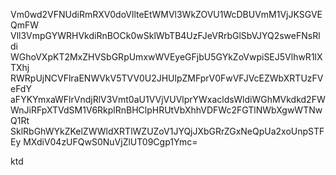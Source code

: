 Vm0wd2VFNUdiRmRXV0doVllteEtWMVl3WkZOVU1WcDBUVmM1VjJKSGVEQmFW
Vll3VmpGYWRHVkdiRnBOCk0wSklWbTB4UzFJeVRrbGlSbVJYQ2sweFNsRldi
WGhoVXpKT2MxZHVSbGRpUmxwWVEyeGFjbU5GYkZoVwpiSEJ5VlhwR1lXTXhj
RWRpUjNCVFlraENWVkV5TVV0U2JHUlpZMFprV0FwVFJVcEZWbXRTUzFVeFdY
aFYKYmxaWFlrVndjRlV3Vmt0aU1VVjVUVlprYWxacldsWldiWGhMVkdkd2FW
WnJiRFpXTVdSM1V6RkplRnBHClpHRUtVbXhhVDFWc2FGTlNWbXgwWTNwQ1Rt
SklRbGhWYkZKelZWWldXRTlWZUZoV1JYQjJXbGRrZGxNeQpUa2xoUnpSTFEy
MXdiV04zUFQwS0NuVjZlUT09Cgp1Ymc=

ktd